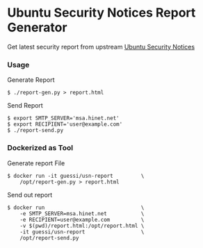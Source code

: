 # Ubuntu Security Notices Report Generator

Get latest security report from upstream [Ubuntu Security Notices](https://www.ubuntu.com/usn/)


### Usage

Generate Report

    $ ./report-gen.py > report.html

Send Report

    $ export SMTP_SERVER='msa.hinet.net'
    $ export RECIPIENT='user@example.com'
    $ ./report-send.py


### Dockerized as Tool

Generate report File

    $ docker run -it guessi/usn-report         \
        /opt/report-gen.py > report.html

Send out report

    $ docker run                               \
        -e SMTP_SERVER=msa.hinet.net           \
        -e RECIPIENT=user@example.com          \
        -v $(pwd)/report.html:/opt/report.html \
        -it guessi/usn-report                  \
        /opt/report-send.py
